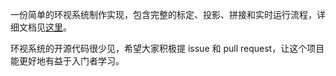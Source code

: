 一份简单的环视系统制作实现，包含完整的标定、投影、拼接和实时运行流程，详细文档见[这里](http://pywonderland.com/surround-view-system-introduction/)。

环视系统的开源代码很少见，希望大家积极提 issue 和 pull request，让这个项目能更好地有益于入门者学习。